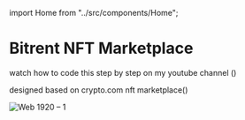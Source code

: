 import Home from "../src/components/Home";



# Bitrent NFT Marketplace

watch how to code this step by step on my youtube channel ()

designed based on crypto.com nft marketplace()

![Web 1920 – 1]()
